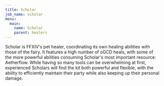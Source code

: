 ```yaml
---
title: Scholar
job_name: scholar
menu:
  main:
    name: Scholar
    parent: healers
---
```


Scholar is FFXIV's pet healer, coordinating its own healing abilities with those of the fairy. It features a high number of oGCD heals, with some of the more powerful abilities consuming Scholar's most important resource: Aetherflow. While having so many tools can be overwhelming at first, experienced Scholars will find the kit both powerful and flexible, with the ability to efficiently maintain their party while also keeping up their personal damage.
